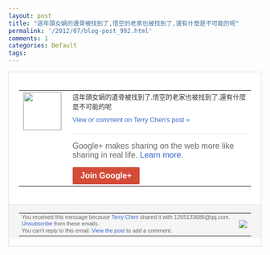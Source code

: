 ```yaml
---
layout: post
title: "這年頭女媧的遺骨被找到了,悟空的老家也被找到了,還有什麼是不可能的呢"
permalink: '/2012/07/blog-post_992.html'
comments: 1
categories: Default
tags: 
---
```

<div style="border:solid 1px #dfdfdf;color:#686868;font:13px Arial"><div style="background-color:#fff;padding:20px;"><table cellpadding="0" cellspacing="0"><tr><td style="padding-right:15px;vertical-align:top"><a href="https://plus.google.com/_/notifications/emlink?emrecipient=109554455967099403328&amp;emid=CLD4sqWt_LACFSRv7AodcG4AAA&amp;path=%2F108643996575278738906&amp;dt=1341278904962&amp;uob=8"><img height="75" src="https://lh3.googleusercontent.com/-KKRGTyJ5Bl0/AAAAAAAAAAI/AAAAAAAAEEY/jllxqER5dCk/s75-c-k-a/photo.jpg" style="border:solid 1px #cccccc;" width="75"/></a></td><td style="width:578px;color:#333;font:13px Arial;vertical-align:top;"><div style="padding-bottom:10px">這年頭女媧的遺骨被找到了,悟空的老家也被<wbr/>找到了,還有什麼是不可能的呢</div><a href="https://plus.google.com/_/notifications/emlink?emrecipient=109554455967099403328&amp;emid=CLD4sqWt_LACFSRv7AodcG4AAA&amp;path=%2F108643996575278738906%2Fposts%2FKVFJzSXmDQX%3Fgpinv%3DAMIXal9Xdnoq-0-RkM4eUlr8NkaYnASC9705SWaDppbN0-K0tCYzrK-RbJH82TyIMz7Eqa81d2uaivQ6hAmturHyR6lwG__fkv4V8wWhsSyZPxSYmytA6Us&amp;dt=1341278904962&amp;uob=8" style="color:#3366CC;text-decoration:none;">View or comment on Terry Chen's post »</a><div style="margin-top:20px;border-top:solid 1px #dfdfdf"><div style="padding:15px 0;color:#686868;font:16px Arial;">Google+ makes sharing on the web more like sharing in real life. <a href="http://www.google.com/+/learnmore/" style="color:#3366CC;text-decoration:none;">Learn more</a>.</div><a href="https://plus.google.com/_/notifications/emlink?emrecipient=109554455967099403328&amp;emid=CLD4sqWt_LACFSRv7AodcG4AAA&amp;path=%2F%3Fgpinv%3DAMIXal9Xdnoq-0-RkM4eUlr8NkaYnASC9705SWaDppbN0-K0tCYzrK-RbJH82TyIMz7Eqa81d2uaivQ6hAmturHyR6lwG__fkv4V8wWhsSyZPxSYmytA6Us&amp;dt=1341278904962&amp;uob=8" style="display:inline-block;padding:7px 15px;background-color:#d44b38; color:#fff;font-size:16px; font-weight:bold;border-radius:2px;-webkit-border-radius:2px; -moz-border-radius:2px;border:solid 1px #c43b28; white-space:nowrap;text-decoration:none">Join Google+</a></div></td></tr></table></div><div style="border-top:solid 1px #dfdfdf;padding:0 20px; background-color:#f5f5f5"><table cellpadding="0" cellspacing="0" style="height:50px"><tbody><tr><td style="vertical-align:middle;width:100%; color:#636363;font:11px Arial; line-height:120%">You received this message because <a href="https://plus.google.com/_/notifications/emlink?emrecipient=109554455967099403328&amp;emid=CLD4sqWt_LACFSRv7AodcG4AAA&amp;path=%2F108643996575278738906%3Fgpinv%3DAMIXal9Xdnoq-0-RkM4eUlr8NkaYnASC9705SWaDppbN0-K0tCYzrK-RbJH82TyIMz7Eqa81d2uaivQ6hAmturHyR6lwG__fkv4V8wWhsSyZPxSYmytA6Us&amp;dt=1341278904962&amp;uob=8" style="color:#3366CC;text-decoration:none;">Terry Chen</a> shared it with 1265133686@qq.com. <a href="https://plus.google.com/_/notifications/emlink?emrecipient=109554455967099403328&amp;emid=CLD4sqWt_LACFSRv7AodcG4AAA&amp;path=%2F_%2Fnonplus%2Femailsettings%3Fgpinv%3DAMIXal9Xdnoq-0-RkM4eUlr8NkaYnASC9705SWaDppbN0-K0tCYzrK-RbJH82TyIMz7Eqa81d2uaivQ6hAmturHyR6lwG__fkv4V8wWhsSyZPxSYmytA6Us%26est%3DADH5u8UhBVTBEDHFBypXMeyEV7iMttO9_K1-Q8uFhE9UbMLV2grnLx3Do6ud81uOIGd1Qc1OqnLE7VeILGFsRy9dEmCA5YlppQM614hAqSwvcF7nqvAIh818NY37KV08mfd5lQfqzo8O&amp;dt=1341278904962&amp;uob=8" style="color:#3366CC;text-decoration:none;">Unsubscribe</a> from these emails.<br/>You can't reply to this email. <a href="https://plus.google.com/_/notifications/emlink?emrecipient=109554455967099403328&amp;emid=CLD4sqWt_LACFSRv7AodcG4AAA&amp;path=%2F108643996575278738906%2Fposts%2FKVFJzSXmDQX%3Fgpinv%3DAMIXal9Xdnoq-0-RkM4eUlr8NkaYnASC9705SWaDppbN0-K0tCYzrK-RbJH82TyIMz7Eqa81d2uaivQ6hAmturHyR6lwG__fkv4V8wWhsSyZPxSYmytA6Us&amp;dt=1341278904962&amp;uob=8" style="color:#3366CC;text-decoration:none;">View the post</a> to add a comment.<br/></td><td><img src="https://ssl.gstatic.com/s2/oz/images/notifications/logo/google-plus-6617a72bb36cc548861652780c9e6ff1.png"/></td></tr></tbody></table></div></div>